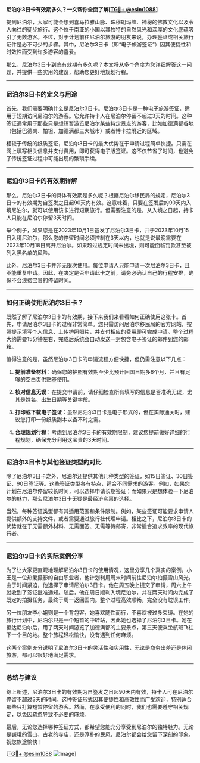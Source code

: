**尼泊尔3日卡有效期多久？一文帮你全面了解[[TG💪+ @esim1088](https://t.me/s/esim1088)]**

提到尼泊尔，大家可能会想到喜马拉雅山脉、珠穆朗玛峰、神秘的佛教文化以及令人向往的徒步旅行。这个位于南亚的小国以其独特的自然风光和深厚的文化底蕴吸引了无数游客。不过，对于计划前往尼泊尔旅游的朋友来说，办理签证或相关旅行证件是必不可少的步骤。其中，尼泊尔3日卡（即“电子旅游签证”）因其便捷性和时效性而受到许多游客的喜爱。

那么，尼泊尔3日卡到底有效期有多久呢？本文将从多个角度为您详细解答这一问题，并提供一些实用的建议，帮助您更好地规划行程。

---

### 尼泊尔3日卡的定义与用途

首先，我们需要明确什么是尼泊尔3日卡。尼泊尔3日卡是一种电子旅游签证，适用于短期访问尼泊尔的游客。它允许持卡人在尼泊尔停留不超过3天的时间。这种签证通常用于那些只是想短暂游览尼泊尔某些特定景点的游客，比如加德满都谷地（包括巴德岗、帕坦、加德满都三大城市）或者博卡拉附近的区域。

相较于传统的纸质签证，尼泊尔3日卡的最大优势在于申请过程简单快捷。只需在网上填写相关信息并支付费用，即可获得电子版签证。这不仅节省了时间，也避免了传统签证过程中可能出现的繁琐手续。

---

### 尼泊尔3日卡的有效期详解

那么，尼泊尔3日卡的具体有效期是多久呢？根据尼泊尔移民局的规定，尼泊尔3日卡的有效期为自签发之日起90天内有效。这意味着，只要在签发后的90天内入境尼泊尔，就可以使用该卡进行短期旅行。但需要注意的是，从入境之日起，持卡人只能在尼泊尔停留3天时间。

举个例子，如果您是在2023年10月1日签发了尼泊尔3日卡，并于2023年10月15日入境尼泊尔，那么您的停留时间必须控制在3天以内，也就是说最晚需要在2023年10月18日离开尼泊尔。如果超过规定时间未出境，则可能面临罚款甚至被列入黑名单的风险。

此外，尼泊尔3日卡并非无限次使用。每位申请人只能申请一次尼泊尔3日卡，且不能重复申请。因此，在决定是否申请此卡之前，请务必确认自己的行程安排，确保不会浪费宝贵的停留时间。

---

### 如何正确使用尼泊尔3日卡？

既然了解了尼泊尔3日卡的有效期，接下来我们来看看如何正确使用这张卡。首先，申请尼泊尔3日卡的过程非常简单。您只需访问尼泊尔移民局的官方网站，按照提示填写个人信息、上传护照照片，并支付相应的费用即可完成申请。整个过程大约需要15分钟左右，完成后系统会自动发送一封包含电子签证的邮件到您的邮箱。

值得注意的是，虽然尼泊尔3日卡的申请流程方便快捷，但仍需注意以下几点：

1. **提前准备材料**：确保您的护照有效期至少比预计回国日期多6个月，并且有足够的空白页供贴签使用。
   
2. **核对信息无误**：在提交申请前，请仔细检查所有填写的信息是否准确无误，尤其是姓名、出生日期等关键字段。

3. **打印或下载电子签证**：虽然尼泊尔3日卡是电子形式的，但在实际通关时，建议您打印一份纸质副本以备不时之需。

4. **合理规划行程**：考虑到尼泊尔3日卡的有效期限制，建议您提前做好详细的行程规划，确保充分利用这宝贵的3天时间。

---

### 尼泊尔3日卡与其他签证类型的对比

除了尼泊尔3日卡之外，尼泊尔还提供其他几种类型的签证，如15日签证、30日签证、90日签证等。这些签证类型各有特点，适合不同需求的游客。例如，如果您计划在尼泊尔停留较长时间，可以选择申请长期签证；而如果只是想体验一下尼泊尔的魅力，那么尼泊尔3日卡无疑是最经济实惠的选择。

当然，每种签证类型都有其适用范围和条件限制。例如，某些签证可能要求申请人提供额外的支持文件，或者需要通过旅行社代理申请。相比之下，尼泊尔3日卡的优势就在于无需额外材料、无需面签、无需等待邮寄，非常适合追求效率的现代旅行者。

---

### 尼泊尔3日卡的实际案例分享

为了让大家更直观地理解尼泊尔3日卡的使用情况，这里分享几个真实的案例。小王是一位热爱摄影的自由职业者，他计划利用周末时间前往尼泊尔拍摄雪山风光。由于时间紧迫，他选择了申请尼泊尔3日卡。他在周五晚上提交了申请，周六上午就收到了签证批准通知。随后，他在周日顺利入境尼泊尔，并在两天时间内完成了既定的拍摄任务，最终于周一返回国内。整个过程高效顺畅，完全没有耽误工作。

另一位朋友李小姐则是一个背包客，她喜欢随性而行，不喜欢被过多束缚。在她的旅行计划中，尼泊尔只是一个短暂的中转站，因此她也选择了尼泊尔3日卡。她在抵达尼泊尔后，用了两天时间游览了加德满都的主要景点，第三天便乘坐航班飞往下一个目的地。整个旅程轻松愉快，没有遇到任何麻烦。

这两个案例充分说明了尼泊尔3日卡的灵活性和实用性，无论是商务出差还是休闲旅游，都可以很好地满足需求。

---

### 总结与建议

综上所述，尼泊尔3日卡的有效期为自签发之日起90天内有效，持卡人可在尼泊尔停留不超过3天的时间。这种签证形式因其便捷性和高效性而广受欢迎，特别适合那些只打算短暂停留的游客。然而，在享受便利的同时，我们也需要遵守相关规定，以免因疏忽导致不必要的麻烦。

最后，无论您选择哪种签证方式，都希望您能充分享受到尼泊尔的独特魅力。无论是巍峨的雪山、古老的寺庙，还是淳朴的民风，尼泊尔都会给您留下深刻的印象。祝您旅途愉快！

[[TG💪+ @esim1088](https://t.me/s/esim1088) ![Image](https://i.postimg.cc/4NQfJmqS/Snipaste-2025-05-13-00-14-12.png)]